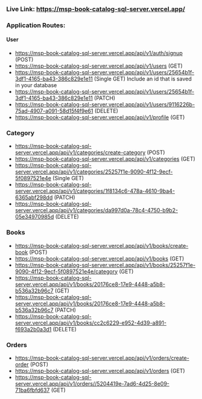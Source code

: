 ### Live Link: https://msp-book-catalog-sql-server.vercel.app/

### Application Routes:

#### User

- https://msp-book-catalog-sql-server.vercel.app/api/v1/auth/signup (POST)
- https://msp-book-catalog-sql-server.vercel.app/api/v1/users (GET)
- https://msp-book-catalog-sql-server.vercel.app/api/v1/users/25654b1f-3df1-4165-ba43-386c829e1e11 (Single GET) Include an id that is saved in your database
- https://msp-book-catalog-sql-server.vercel.app/api/v1/users/25654b1f-3df1-4165-ba43-386c829e1e11 (PATCH)
- https://msp-book-catalog-sql-server.vercel.app/api/v1/users/9116226b-75ad-4907-a091-58d15f4f9e61 (DELETE)
- https://msp-book-catalog-sql-server.vercel.app/api/v1/profile (GET)

### Category

- https://msp-book-catalog-sql-server.vercel.app/api/v1/categories/create-category (POST)
- https://msp-book-catalog-sql-server.vercel.app/api/v1/categories (GET)
- https://msp-book-catalog-sql-server.vercel.app/api/v1/categories/25257f1e-9090-4f12-9ecf-5f0897521e4e (Single GET)
- https://msp-book-catalog-sql-server.vercel.app/api/v1/categories/1f8134c6-478a-4610-9ba4-6365abf298dd (PATCH)
- https://msp-book-catalog-sql-server.vercel.app/api/v1/categories/da997d0a-78c4-4750-b9b2-05e34970985d (DELETE)

### Books

- https://msp-book-catalog-sql-server.vercel.app/api/v1/books/create-book (POST)
- https://msp-book-catalog-sql-server.vercel.app/api/v1/books (GET)
- https://msp-book-catalog-sql-server.vercel.app/api/v1/books/25257f1e-9090-4f12-9ecf-5f0897521e4e/category (GET)
- https://msp-book-catalog-sql-server.vercel.app/api/v1/books/20176ce8-17e9-4448-a5b8-b536a32b96c7 (GET)
- https://msp-book-catalog-sql-server.vercel.app/api/v1/books/20176ce8-17e9-4448-a5b8-b536a32b96c7 (PATCH)
- https://msp-book-catalog-sql-server.vercel.app/api/v1/books/cc2c6229-e952-4d39-a891-f693a2b0a3d1 (DELETE)

### Orders

- https://msp-book-catalog-sql-server.vercel.app/api/v1/orders/create-order (POST)
- https://msp-book-catalog-sql-server.vercel.app/api/v1/orders (GET)
- https://msp-book-catalog-sql-server.vercel.app/api/v1/orders//5204419e-7ad6-4d25-8e09-71ba6fbfd637 (GET)
